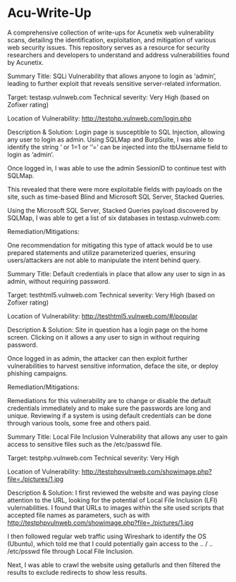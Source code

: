 # Acu-Write-Up

A comprehensive collection of write-ups for Acunetix web vulnerability scans, detailing the identification, exploitation, and mitigation of various web security issues. This repository serves as a resource for security researchers and developers to understand and address vulnerabilities found by Acunetix.

Summary Title: SQLi Vulnerability that allows anyone to login as ‘admin’, leading to further exploit that reveals sensitive server-related information.

Target: testasp.vulnweb.com
Technical severity: Very High (based on Zofixer rating)

Location of Vulnerability: http://testphp.vulnweb.com/login.php

Description & Solution: Login page is susceptible to SQL Injection, allowing any user to login as admin. Using SQLMap and BurpSuite, I was able to identify the string ‘ or 1=1 or ‘’=’ can be injected into the tbUsername field to login as ‘admin’.


Once logged in, I was able to use the admin SessionID to continue test with SQLMap.

This revealed that there were more exploitable fields with payloads on the site, such as time-based Blind and Microsoft SQL Server, Stacked Queries.



Using the Microsoft SQL Server, Stacked Queries payload discovered by SQLMap, I was able to get a list of six databases in testasp.vulnweb.com:

Remediation/Mitigations:

One recommendation for mitigating this type of attack would be to use prepared statements and utilize parameterized queries, ensuring users/attackers are not able to manipulate the intent behind query.

Summary Title: Default credentials in place that allow any user to sign in as admin, without requiring password.

Target: testhtml5.vulnweb.com
Technical severity: Very High (based on Zofixer rating)

Location of Vulnerability: http://testhtml5.vulnweb.com/#/popular

Description & Solution: Site in question has a login page on the home screen. Clicking on it allows a any user to sign in without requiring password.



Once logged in as admin, the attacker can then exploit further vulnerabilities to harvest sensitive information, deface the site, or deploy phishing campaigns.

Remediation/Mitigations:

Remediations for this vulnerability are to change or disable the default credentials immediately and to make sure the passwords are long and unique. Reviewing if a system is using default credentials can be done through various tools, some free and others paid.

Summary Title: Local File Inclusion Vulnerability that allows any user to gain access to sensitive files such as the /etc/passwd file.

Target: testphp.vulnweb.com
Technical severity: Very High

Location of Vulnerability: http://testphpvulnweb.com/showimage.php?file=./pictures/1.jpg

Description & Solution: I first reviewed the website and was paying close attention to the URL, looking for the potential of Local File Inclusion (LFI) vulernabilities. I found that URLs to images within the site used scripts that accepted file names as parameters, such as with http://testphpvulnweb.com/showimage.php?file=./pictures/1.jpg

I then followed regular web traffic using Wireshark to identify the OS (Ubuntu), which told me that I could potentially gain access to the .. / .. /etc/psswd file through Local File Inclusion.


Next, I was able to crawl the website using getallurls and then filtered the results to exclude redirects to show less results.


